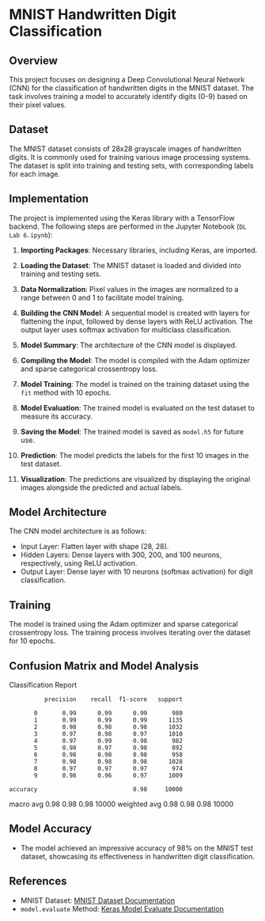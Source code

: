 ﻿
# MNIST Handwritten Digit Classification

## Overview

This project focuses on designing a Deep Convolutional Neural Network (CNN) for the classification of handwritten digits in the MNIST dataset. The task involves training a model to accurately identify digits (0-9) based on their pixel values.

## Dataset

The MNIST dataset consists of 28x28 grayscale images of handwritten digits. It is commonly used for training various image processing systems. The dataset is split into training and testing sets, with corresponding labels for each image.

## Implementation

The project is implemented using the Keras library with a TensorFlow backend. The following steps are performed in the Jupyter Notebook (`DL Lab 6.ipynb`):

1. **Importing Packages**: Necessary libraries, including Keras, are imported.

2. **Loading the Dataset**: The MNIST dataset is loaded and divided into training and testing sets.

3. **Data Normalization**: Pixel values in the images are normalized to a range between 0 and 1 to facilitate model training.

4. **Building the CNN Model**: A sequential model is created with layers for flattening the input, followed by dense layers with ReLU activation. The output layer uses softmax activation for multiclass classification.

5. **Model Summary**: The architecture of the CNN model is displayed.

6. **Compiling the Model**: The model is compiled with the Adam optimizer and sparse categorical crossentropy loss.

7. **Model Training**: The model is trained on the training dataset using the `fit` method with 10 epochs.

8. **Model Evaluation**: The trained model is evaluated on the test dataset to measure its accuracy.

9. **Saving the Model**: The trained model is saved as `model.h5` for future use.

10. **Prediction**: The model predicts the labels for the first 10 images in the test dataset.

11. **Visualization**: The predictions are visualized by displaying the original images alongside the predicted and actual labels.

## Model Architecture

The CNN model architecture is as follows:

- Input Layer: Flatten layer with shape (28, 28).
- Hidden Layers: Dense layers with 300, 200, and 100 neurons, respectively, using ReLU activation.
- Output Layer: Dense layer with 10 neurons (softmax activation) for digit classification.

## Training

The model is trained using the Adam optimizer and sparse categorical crossentropy loss. The training process involves iterating over the dataset for 10 epochs.

## Confusion Matrix and Model Analysis

 Classification Report

              precision    recall  f1-score   support

           0       0.99      0.99      0.99       980
           1       0.99      0.99      0.99      1135
           2       0.98      0.98      0.98      1032
           3       0.97      0.98      0.97      1010
           4       0.97      0.99      0.98       982
           5       0.98      0.97      0.98       892
           6       0.98      0.98      0.98       958
           7       0.98      0.98      0.98      1028
           8       0.97      0.97      0.97       974
           9       0.98      0.96      0.97      1009

    accuracy                           0.98     10000
   macro avg       0.98      0.98      0.98     10000
weighted avg       0.98      0.98      0.98     10000

## Model Accuracy


- The model achieved an impressive accuracy of 98% on the MNIST test dataset, showcasing its effectiveness in handwritten digit classification.



## References

-   MNIST Dataset: [MNIST Dataset Documentation](https://keras.io/api/datasets/mnist/)
-   `model.evaluate` Method: [Keras Model Evaluate Documentation](https://keras.io/api/models/model_training_apis/#evaluate-method)

